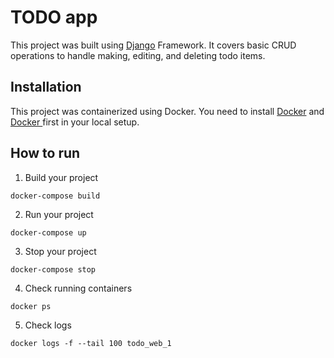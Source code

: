 
# TODO app

This project was built using [Django](https://docs.djangoproject.com/) Framework. It covers basic CRUD operations to handle making, editing, and deleting todo items.

## Installation
This project was containerized using Docker. You need to install [Docker](https://docs.docker.com/get-docker/) and [Docker ](https://docs.docker.com/compose/install/) first in your local setup.

## How to run
1. Build your project
```
docker-compose build
```

2. Run your project
```
docker-compose up
```

3. Stop your project
```
docker-compose stop
```

4. Check running containers
```
docker ps
```

5. Check logs
```
docker logs -f --tail 100 todo_web_1
```